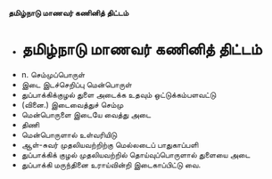 **தமிழ்நாடு மாணவர் கணினித் திட்டம்**
- # தமிழ்நாடு மாணவர் கணினித் திட்டம்
- n. செம்முப்பொருள்
- இடை இடச்செறிப்பு மென்பொருள்
- துப்பாக்கிக்குழல் துளை அடைக்க உதவும் ஒட்டுக்கம்பளவட்டு
- (வினை.) இடைவைத்துச் செம்மு
- மென்பொருளை இடையே வைத்து அடை
- திணி
- மென்பொருளால் உள்வரியிடு
- ஆள்-சுவர் முதலியவற்றிற்கு மெல்லடைப் பாதுகாப்பளி
- துப்பாக்கிக் குழல் முதலியவற்றில் தொய்வுப்பொருளால் துளையை அடை
- துப்பாக்கி மருந்தினை உராய்வின்றி இடைகாப்பிட்டு வை.


